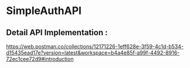 # SimpleAuthAPI

## Detail API Implementation :
https://web.postman.co/collections/12171226-1eff628e-3f59-4c1d-b534-d15435ead17e?version=latest&workspace=b4a4e85f-a99f-4492-8916-72ec1cee72d9#introduction
